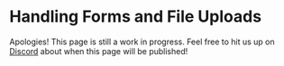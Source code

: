 # Handling Forms and File Uploads

Apologies! This page is still a work in progress. Feel free to hit us up on [Discord](https://discord.gg/RFsCSaHRWK) about when this page will be published!
